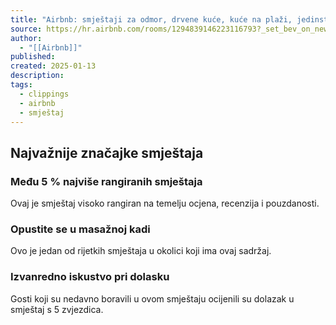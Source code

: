 ```yaml
---
title: "Airbnb: smještaji za odmor, drvene kuće, kuće na plaži, jedinstveni smještaji i doživljaji"
source: https://hr.airbnb.com/rooms/1294839146223116793?_set_bev_on_new_domain=1736805455_EANTUxNTg2NDQ0MG&source_impression_id=p3_1736805482_P3OhwGpYhljgubBj
author:
  - "[[Airbnb]]"
published: 
created: 2025-01-13
description: 
tags:
  - clippings
  - airbnb
  - smještaj
---
```

## Najvažnije značajke smještaja

### Među 5 % najviše rangiranih smještaja

Ovaj je smještaj visoko rangiran na temelju ocjena, recenzija i pouzdanosti.

### Opustite se u masažnoj kadi

Ovo je jedan od rijetkih smještaja u okolici koji ima ovaj sadržaj.

### Izvanredno iskustvo pri dolasku

Gosti koji su nedavno boravili u ovom smještaju ocijenili su dolazak u smještaj s 5 zvjezdica.